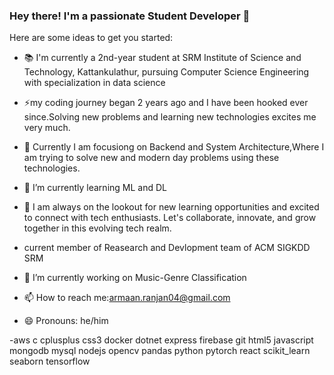 ### Hey there! I'm a passionate Student Developer 👋

Here are some ideas to get you started:
- 📚 I'm currently a 2nd-year student at SRM Institute of Science and Technology, Kattankulathur, pursuing Computer Science Engineering with specialization in data science 
- ⚡my coding journey began 2 years ago and I have been hooked ever since.Solving new problems and learning new technologies excites me very much.

- 🔭 Currently I am focusiong on Backend and System Architecture,Where I am trying to solve new and modern day problems using these technologies.
- 🌱 I’m currently learning ML and DL
- 👯 I am always on the lookout for new learning opportunities and excited to connect with tech enthusiasts. Let's collaborate, innovate, and grow together in this evolving tech realm.
- current member of Reasearch and Devlopment team of  ACM SIGKDD SRM
- 🤔 I’m currently working on Music-Genre Classification 
- 📫 How to reach me:armaan.ranjan04@gmail.com
- 😄 Pronouns: he/him

-aws c cplusplus css3 docker dotnet express firebase git html5 javascript mongodb mysql nodejs opencv pandas python pytorch react scikit_learn seaborn tensorflow
